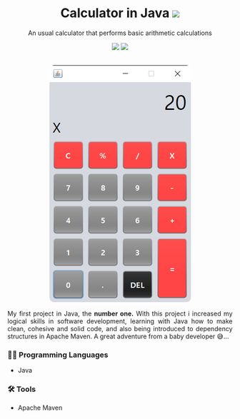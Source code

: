 <h1 align="center">Calculator in Java <img src="https://img.shields.io/github/v/release/itsmenicky/Calculator-in-Java.svg?colorB=58839b"></h1>
<p align=center>An usual calculator that performs basic arithmetic calculations</p>
<div align=center><img src="https://img.shields.io/badge/java-%23ED8B00.svg?style=for-the-badge&logo=openjdk&logoColor=white"> <img src="https://img.shields.io/badge/Apache%20Maven-C71A36?style=for-the-badge&logo=Apache%20Maven&logoColor=white"></div>
<br />
<p align="center">
<img style="border-radius: 10px" src="https://github.com/itsmenicky/Calculator-in-Java/blob/main/img/calculator_img.png">
</p>

<p align=justify>My first project in Java, the <strong>number one.</strong> With this project i increased my logical skills in software development, learning with Java how to make clean, cohesive and solid code, and also being introduced to dependency structures in Apache Maven. A great adventure from a baby developer 😅...</p>

### 👨‍💻 Programming Languages

- Java

### 🛠 Tools

- Apache Maven
